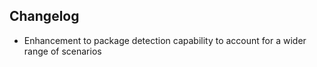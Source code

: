 ## Changelog
- Enhancement to package detection capability to account for a wider range of scenarios
